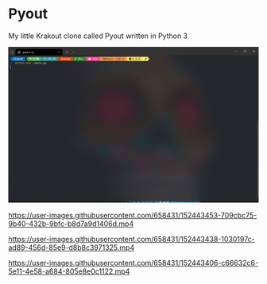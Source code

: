 # Pyout

My little Krakout clone called Pyout written in Python 3

![](./pygame_05.gif)

https://user-images.githubusercontent.com/658431/152443453-709cbc75-9b40-432b-9bfc-b8d7a9d1406d.mp4

https://user-images.githubusercontent.com/658431/152443438-1030197c-ad89-456d-85e9-d8b8c3971325.mp4

https://user-images.githubusercontent.com/658431/152443406-c66632c6-5e11-4e58-a684-805e8e0c1122.mp4
